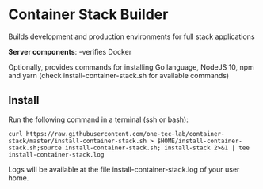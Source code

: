 # Container Stack Builder

Builds development and production environments for full stack applications

**Server components**: 
-verifies Docker

Optionally, provides commands for installing Go language, NodeJS 10, npm and yarn (check install-container-stack.sh for available commands)




## Install
Run the following command in a terminal (ssh or bash):

    curl https://raw.githubusercontent.com/one-tec-lab/container-stack/master/install-container-stack.sh > $HOME/install-container-stack.sh;source install-container-stack.sh; install-stack 2>&1 | tee install-container-stack.log

Logs will be available at the file install-container-stack.log of your user home.
